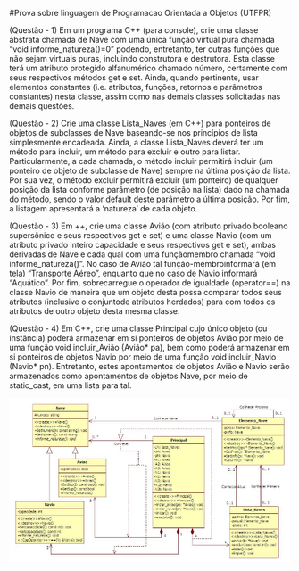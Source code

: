 #Prova sobre linguagem de Programacao Orientada a Objetos (UTFPR)
  
(Questão - 1) Em um programa C++ (para console), crie uma classe abstrata chamada de
Nave com uma única função virtual pura chamada “void informe_natureza()=0” podendo,
entretanto, ter outras funções que não sejam virtuais puras, incluindo construtora e
destrutora. Esta classe terá um atributo protegido alfanumérico chamado número,
certamente com seus respectivos métodos get e set. Ainda, quando pertinente, usar
elementos constantes (i.e. atributos, funções, retornos e parâmetros constantes) nesta classe,
assim como nas demais classes solicitadas nas demais questões. 

(Questão - 2) Crie uma classe Lista_Naves (em C++) para ponteiros de objetos de
subclasses de Nave baseando-se nos princípios de lista simplesmente encadeada. Ainda, a
classe Lista_Naves deverá ter um método para incluir, um método para excluir e outro para
listar. Particularmente, a cada chamada, o método incluir permitirá incluir (um ponteiro de
objeto de subclasse de Nave) sempre na última posição da lista. Por sua vez, o método
excluir permitirá excluir (um ponteiro) de qualquer posição da lista conforme parâmetro (de
posição na lista) dado na chamada do método, sendo o valor default deste parâmetro a
última posição. Por fim, a listagem apresentará a ‘natureza’ de cada objeto.

(Questão - 3) Em ++, crie uma classe Avião (com atributo privado booleano supersônico e
seus respectivos get e set) e uma classe Navio (com um atributo privado inteiro capacidade
e seus respectivos get e set), ambas derivadas de Nave e cada qual com uma funçãomembro chamada 
“void informe_natureza()”. No caso de Avião tal função-membroinformará (em tela) “Transporte 
Aéreo”, enquanto que no caso de Navio informará “Aquático”. Por fim, sobrecarregue o operador
de igualdade (operator==) na classe Navio de maneira que um objeto desta possa comparar todos
seus atributos (inclusive o conjuntode atributos herdados) para com todos os atributos de outro
objeto desta mesma classe. 

(Questão - 4) Em C++, crie uma classe Principal cujo único objeto (ou instância) poderá
armazenar em si ponteiros de objetos Avião por meio de uma função void incluir_Avião
(Avião* pa), bem como poderá armazenar em si ponteiros de objetos Navio por meio de
uma função void incluir_Navio (Navio* pn). Entretanto, estes apontamentos de objetos
Avião e Navio serão armazenados como apontamentos de objetos Nave, por meio de
static_cast, em uma lista para tal. 

![UML-NAVE](https://github.com/BrunoHarlis/POO-com-UML/blob/main/Nave/ProvaA13.jpg)
